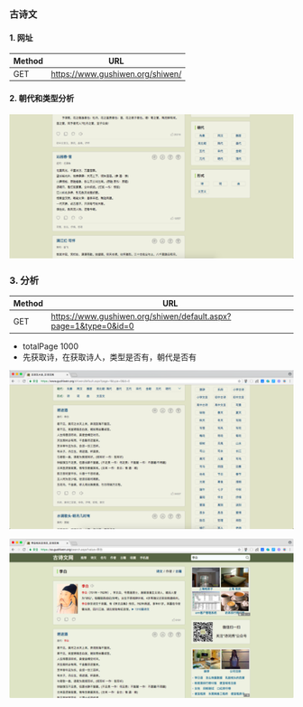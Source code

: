 ### 古诗文


#### 1. 网址

Method|URL|
---|---|
GET|https://www.gushiwen.org/shiwen/|


#### 2. 朝代和类型分析

![](image/朝代和类型.png)


### 3. 分析

Method|URL|
---|---|
GET|https://www.gushiwen.org/shiwen/default.aspx?page=1&type=0&id=0|


- totalPage 1000
- 先获取诗，在获取诗人，类型是否有，朝代是否有

![](image/诗文.png)

![](image/诗人.png)

